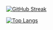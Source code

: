 <div id = "badges">
  <a>
    <img src="https://komarev.com/ghpvc/?username=joshl26&style=flat-square&color=blue" alt=""/>
  </a>
</div>

[![GitHub Streak](https://streak-stats.demolab.com/?user=joshl26)](https://git.io/streak-stats)

[![Top Langs](https://github-readme-stats.vercel.app/api/top-langs/?username=joshl26&layout=compact)](https://github.com/anuraghazra/github-readme-stats)
